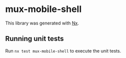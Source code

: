 # mux-mobile-shell

This library was generated with [Nx](https://nx.dev).

## Running unit tests

Run `nx test mux-mobile-shell` to execute the unit tests.
